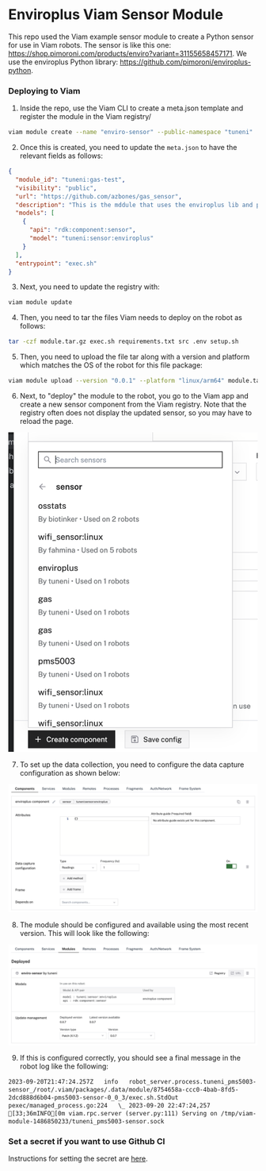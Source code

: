 # Enviroplus Viam Sensor Module

This repo used the Viam example sensor module to create a Python sensor for use in Viam robots. The sensor is like this one: https://shop.pimoroni.com/products/enviro?variant=31155658457171. We use the enviroplus Python library: https://github.com/pimoroni/enviroplus-python.


### Deploying to Viam

1. Inside the repo, use the Viam CLI to create a meta.json template and register the module in the Viam registry/

```bash
viam module create --name "enviro-sensor" --public-namespace "tuneni"
```
2. Once this is created, you need to update the `meta.json` to have the relevant fields as follows:
```json
{
  "module_id": "tuneni:gas-test",
  "visibility": "public",
  "url": "https://github.com/azbones/gas_sensor",
  "description": "This is the mddule that uses the enviroplus lib and pi hat to collect gas readings.",
  "models": [
    {
      "api": "rdk:component:sensor",
      "model": "tuneni:sensor:enviroplus"
    }
  ],
  "entrypoint": "exec.sh"
}
```
3. Next, you need to update the registry with:
```bash
viam module update
```
4. Then, you need to tar the files Viam needs to deploy on the robot as follows:
```bash
tar -czf module.tar.gz exec.sh requirements.txt src .env setup.sh
```
5. Then, you need to upload the file tar along with a version and platform which matches the OS of the robot for this file package:
```bash
viam module upload --version "0.0.1" --platform "linux/arm64" module.tar.gz
```
6. Next, to "deploy" the module to the robot, you go to the Viam app and create a new sensor component from the Viam registry. Note that the registry often does not display the updated sensor, so you may have to reload the page.


![create component](./images/create_component.png)

7. To set up the data collection, you need to configure the data capture configuration as shown below:


![configure data capture](./images/component_attributes.png)

8. The module should be configured and available using the most recent version. This will look like the following:


![module](./images/module.png)

9. If this is configured correctly, you should see a final message in the robot log like the following:

```
2023-09-20T21:47:24.257Z   info   robot_server.process.tuneni_pms5003-sensor_/root/.viam/packages/.data/module/8754658a-ccc0-4bab-8fd5-2dcd888d6b04-pms5003-sensor-0_0_3/exec.sh.StdOut   pexec/managed_process.go:224   \_ 2023-09-20 22:47:24,257 [33;36mINFO[0m viam.rpc.server (server.py:111) Serving on /tmp/viam-module-1486850233/tuneni_pms5003-sensor.sock 
```

### Set a secret if you want to use Github CI

Instructions for setting the secret are [here](https://github.com/viamrobotics/upload-module#setting-cli-config-secret).
